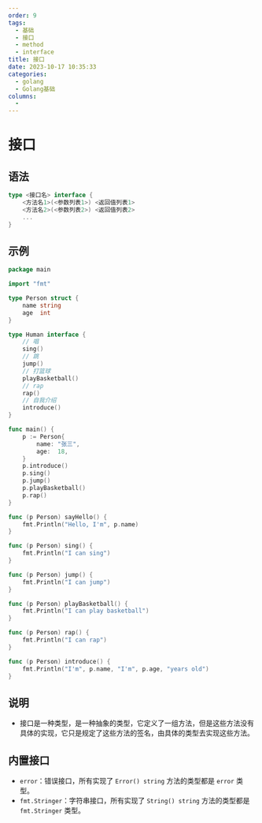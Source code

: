 ```yaml
---
order: 9
tags:
  - 基础
  - 接口
  - method
  - interface
title: 接口
date: 2023-10-17 10:35:33
categories:
  - golang
  - Golang基础
columns:
  -
---
```


# 接口

## 语法

```go
type <接口名> interface {
    <方法名1>(<参数列表1>) <返回值列表1>
    <方法名2>(<参数列表2>) <返回值列表2>
    ...
}
```

## 示例

```go
package main

import "fmt"

type Person struct {
    name string
    age  int
}

type Human interface {
    // 唱
    sing()
    // 跳
    jump()
    // 打篮球
    playBasketball()
    // rap
    rap()
    // 自我介绍
    introduce()
}

func main() {
    p := Person{
        name: "张三",
        age:  18,
    }
    p.introduce()
    p.sing()
    p.jump()
    p.playBasketball()
    p.rap()
}

func (p Person) sayHello() {
    fmt.Println("Hello, I'm", p.name)
}

func (p Person) sing() {
    fmt.Println("I can sing")
}

func (p Person) jump() {
    fmt.Println("I can jump")
}

func (p Person) playBasketball() {
    fmt.Println("I can play basketball")
}

func (p Person) rap() {
    fmt.Println("I can rap")
}

func (p Person) introduce() {
    fmt.Println("I'm", p.name, "I'm", p.age, "years old")
}
```

## 说明

- 接口是一种类型，是一种抽象的类型，它定义了一组方法，但是这些方法没有具体的实现，它只是规定了这些方法的签名，由具体的类型去实现这些方法。

## 内置接口

- `error`：错误接口，所有实现了 `Error() string` 方法的类型都是 `error` 类型。
- `fmt.Stringer`：字符串接口，所有实现了 `String() string` 方法的类型都是 `fmt.Stringer` 类型。
